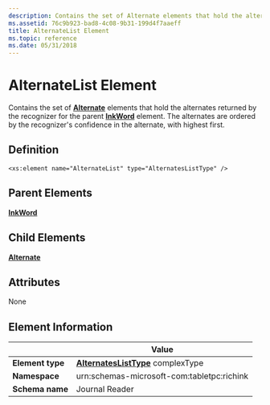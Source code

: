 ```yaml
---
description: Contains the set of Alternate elements that hold the alternates returned by the recognizer for the parent InkWord element. The alternates are ordered by the recognizer's confidence in the alternate, with highest first.
ms.assetid: 76c9b923-bad8-4c08-9b31-199d4f7aaeff
title: AlternateList Element
ms.topic: reference
ms.date: 05/31/2018
---
```


# AlternateList Element

Contains the set of [**Alternate**](alternate-element.md) elements that hold the alternates returned by the recognizer for the parent [**InkWord**](inkword-element.md) element. The alternates are ordered by the recognizer's confidence in the alternate, with highest first.

## Definition

``` syntax
<xs:element name="AlternateList" type="AlternatesListType" />
```

## Parent Elements

[**InkWord**](inkword-element.md)

## Child Elements

[**Alternate**](alternate-element.md)

## Attributes

None

## Element Information



|                 | Value                                                                     |
|-----------------|---------------------------------------------------------------------------|
| **Element type**| [**AlternatesListType**](alternateslisttype-complex-type.md) complexType |
| **Namespace**   | urn:schemas-microsoft-com:tabletpc:richink                                |
| **Schema name** | Journal Reader                                                            |



 

 

 



